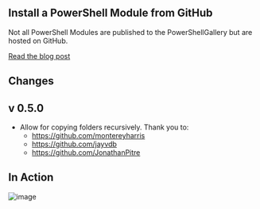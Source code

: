 Install a PowerShell Module from GitHub
-

Not all PowerShell Modules are published to the PowerShellGallery but are hosted on GitHub.

[Read the blog post](https://dfinke.github.io/powershell/2016/11/21/Quickly-Install-PowerShell-Modules-from-GitHub.html)

##  Changes 

## v 0.5.0

- Allow for copying folders recursively. Thank you to:
    - https://github.com/montereyharris
    - https://github.com/jayvdb
    - https://github.com/JonathanPitre

## In Action
![image](https://github.com/dfinke/InstallModuleFromGitHub/blob/master/media/InstallFromGitHub.gif?raw=true)